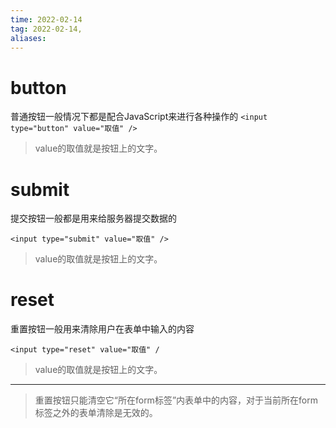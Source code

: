 ```yaml
---
time: 2022-02-14
tag: 2022-02-14, 
aliases:
---
```


# button

普通按钮一般情况下都是配合JavaScript来进行各种操作的
`<input type="button" value="取值" />`

> value的取值就是按钮上的文字。



# submit
提交按钮一般都是用来给服务器提交数据的

`<input type="submit" value="取值" />`
> value的取值就是按钮上的文字。


# reset

重置按钮一般用来清除用户在表单中输入的内容

``<input type="reset" value="取值" /``
> value的取值就是按钮上的文字。

---

> 重置按钮只能清空它“所在form标签”内表单中的内容，对于当前所在form标签之外的表单清除是无效的。


